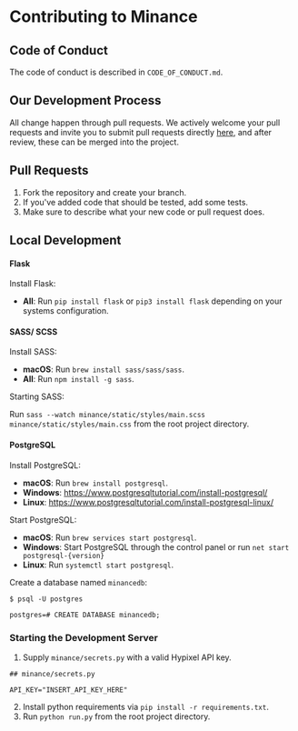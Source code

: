 # Contributing to Minance

## Code of Conduct

The code of conduct is described in `CODE_OF_CONDUCT.md`.

## Our Development Process

All change happen through pull requests. We actively welcome your pull requests and invite you to submit pull requests directly [here](https://github.com/minancenet/web/pulls), and after review, these can be merged into the project.

## Pull Requests

1. Fork the repository and create your branch.
2. If you've added code that should be tested, add some tests.
3. Make sure to describe what your new code or pull request does.

## Local Development

#### Flask

Install Flask:

- **All**: Run `pip install flask` or `pip3 install flask` depending on your systems configuration.

#### SASS/ SCSS

Install SASS:

- **macOS**: Run `brew install sass/sass/sass`.
- **All**: Run `npm install -g sass`.

Starting SASS:

Run `sass --watch minance/static/styles/main.scss minance/static/styles/main.css` from the root project directory.

#### PostgreSQL

Install PostgreSQL:

- **macOS**: Run `brew install postgresql`.
- **Windows**: https://www.postgresqltutorial.com/install-postgresql/
- **Linux**: https://www.postgresqltutorial.com/install-postgresql-linux/

Start PostgreSQL:

- **macOS**: Run `brew services start postgresql`.
- **Windows**: Start PostgreSQL through the control panel or run `net start postgresql-{version}`
- **Linux**: Run `systemctl start postgresql`.

Create a database named `minancedb`:
```
$ psql -U postgres

postgres=# CREATE DATABASE minancedb;
```

### Starting the Development Server

1. Supply `minance/secrets.py` with a valid Hypixel API key.

```
## minance/secrets.py

API_KEY="INSERT_API_KEY_HERE"
```
2. Install python requirements via `pip install -r requirements.txt`.
3. Run `python run.py` from the root project directory.